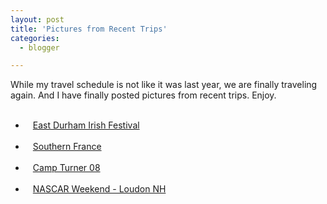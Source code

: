 ```yaml
---
layout: post
title: 'Pictures from Recent Trips'
categories:
  - blogger

---
```


While my travel schedule is not like it was last year, we are finally traveling again. And I have finally posted pictures from recent trips.  Enjoy.<ul><br /><li><a href="http://thecave.smugmug.com/gallery/5020430_kG8MK/1/301330190_FgqrJ"><img src="http://thecave.smugmug.com/photos/301334985_Fsq8w-Ti.jpg" border="0" alt="" hspace="6" align="texttop" />East Durham Irish Festival</a></li><br /><li><a href="http://thecave.smugmug.com/gallery/5154049_Ehpci/1/311929379_wt2Jp"><img src="http://thecave.smugmug.com/photos/311932206_6F2tG-Ti.jpg" border="0" alt="" hspace="6" align="texttop" />Southern France</a></li><br /><li><a href="http://thecave.smugmug.com/gallery/5317323_nHGfo/1/324685388_YXXm9"><img src="http://thecave.smugmug.com/photos/324685388_YXXm9-Ti.jpg" border="0" alt="" hspace="6" align="texttop" />Camp Turner 08</a></li><br /><li><a href="http://thecave.smugmug.com/gallery/5317442_QNNnz/1/324689334_UwS8m"><img src="http://thecave.smugmug.com/photos/324689020_eNx9Y-Ti.jpg" border="0" alt="" hspace="6" align="texttop" />NASCAR Weekend - Loudon NH</a></li><br /></ul>
